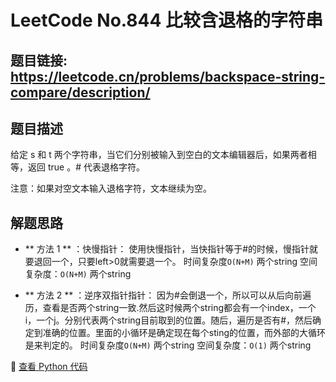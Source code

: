 # LeetCode No.844 比较含退格的字符串

## 题目链接: https://leetcode.cn/problems/backspace-string-compare/description/

## 题目描述
给定 s 和 t 两个字符串，当它们分别被输入到空白的文本编辑器后，如果两者相等，返回 true 。# 代表退格字符。

注意：如果对空文本输入退格字符，文本继续为空。

## 解题思路
- ** 方法 1 ** ：快慢指针：
使用快慢指针，当快指针等于#的时候，慢指针就要退回一个，只要left>0就需要退一个。
时间复杂度`O(N+M)` 两个string
空间复杂度：`O(N+M)` 两个string

- ** 方法 2 ** ：逆序双指针指针：
因为#会倒退一个，所以可以从后向前遍历，查看是否两个string一致.然后这时候两个string都会有一个index，一个i，一个j。分别代表两个string目前取到的位置。随后，遍历是否有#，然后确定到准确的位置。里面的小循环是确定现在每个sting的位置，而外部的大循环是来判定的。
时间复杂度`O(N+M)` 两个string
空间复杂度：`O(1)` 两个string

📌 [查看 Python 代码](../solutions/python/No_844_比较含退格的字符串.py)